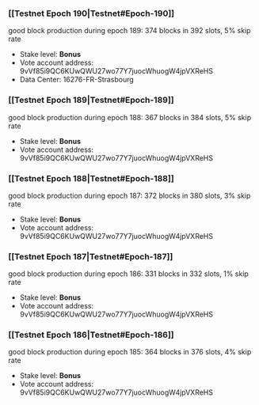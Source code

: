 ### [[Testnet Epoch 190|Testnet#Epoch-190]]
good block production during epoch 189: 374 blocks in 392 slots, 5% skip rate
* Stake level: **Bonus**
* Vote account address: 9vVf85i9QC6KUwQWU27wo77Y7juocWhuogW4jpVXReHS
* Data Center: 16276-FR-Strasbourg
### [[Testnet Epoch 189|Testnet#Epoch-189]]
good block production during epoch 188: 367 blocks in 384 slots, 5% skip rate
* Stake level: **Bonus**
* Vote account address: 9vVf85i9QC6KUwQWU27wo77Y7juocWhuogW4jpVXReHS
### [[Testnet Epoch 188|Testnet#Epoch-188]]
good block production during epoch 187: 372 blocks in 380 slots, 3% skip rate
* Stake level: **Bonus**
* Vote account address: 9vVf85i9QC6KUwQWU27wo77Y7juocWhuogW4jpVXReHS
### [[Testnet Epoch 187|Testnet#Epoch-187]]
good block production during epoch 186: 331 blocks in 332 slots, 1% skip rate
* Stake level: **Bonus**
* Vote account address: 9vVf85i9QC6KUwQWU27wo77Y7juocWhuogW4jpVXReHS
### [[Testnet Epoch 186|Testnet#Epoch-186]]
good block production during epoch 185: 364 blocks in 376 slots, 4% skip rate
* Stake level: **Bonus**
* Vote account address: 9vVf85i9QC6KUwQWU27wo77Y7juocWhuogW4jpVXReHS